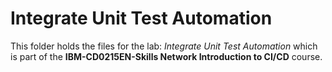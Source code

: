 # Integrate Unit Test Automation

This folder holds the files for the lab: *Integrate Unit Test Automation* which is part of the **IBM-CD0215EN-Skills Network Introduction to CI/CD** course.
